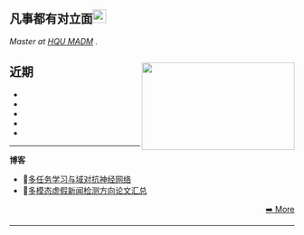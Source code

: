 <h2>凡事都有对立面<img src="https://github.githubassets.com/images/mona-whisper.gif" height="24" /></h2>

<p><em>Master at <a href="http://www.hqumadm.com/">HQU MADM</a> . </em>

**近期**
<img align='right' src="https://media.giphy.com/media/836HiJc7pgzy8iNXCn/giphy.gif" width="270" height="155"/>
- 
- 
- 
- 
- 
- 

-------

**博客**
<!-- BLOG-POST-LIST:START -->
- 📕[多任务学习与域对抗神经网络](https://crushr.github.io/2021/11/05/%E5%A4%9A%E4%BB%BB%E5%8A%A1%E5%AD%A6%E4%B9%A0%E4%B8%8E%E5%9F%9F%E5%AF%B9%E6%8A%97%E7%A5%9E%E7%BB%8F%E7%BD%91%E7%BB%9C/)
- 📕[多模态虚假新闻检测方向论文汇总](https://crushr.github.io/2021/11/03/%E5%A4%9A%E6%A8%A1%E6%80%81%E8%99%9A%E5%81%87%E6%96%B0%E9%97%BB%E6%A3%80%E6%B5%8B%E6%96%B9%E5%90%91%E8%AE%BA%E6%96%87%E6%96%B9%E6%B3%95%E5%92%8C%E6%A8%A1%E5%9E%8B/)
<p align="right"><a href="https://crushr.github.io/">➡️ More</a></p>
<!-- BLOG-POST-LIST:END -->

-------

